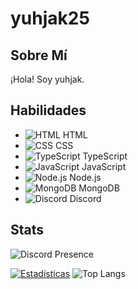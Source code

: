 # yuhjak25

## Sobre Mí
¡Hola! Soy yuhjak.

## Habilidades
- ![HTML](https://img.shields.io/badge/-HTML-E34F26?style=flat-square&logo=html5&logoColor=white) HTML
- ![CSS](https://img.shields.io/badge/-CSS-1572B6?style=flat-square&logo=css3&logoColor=white) CSS
- ![TypeScript](https://img.shields.io/badge/-TypeScript-007ACC?style=flat-square&logo=typescript&logoColor=white) TypeScript
- ![JavaScript](https://img.shields.io/badge/-JavaScript-F7DF1E?style=flat-square&logo=javascript&logoColor=black) JavaScript
- ![Node.js](https://img.shields.io/badge/-Node.js-339933?style=flat-square&logo=node.js&logoColor=white) Node.js
- ![MongoDB](https://img.shields.io/badge/-MongoDB-47A248?style=flat-square&logo=mongodb&logoColor=white) MongoDB
- ![Discord](https://img.shields.io/badge/-Discord-5865F2?style=flat-square&logo=discord&logoColor=white) Discord


## Stats
![Discord Presence](https://lanyard-profile-readme.vercel.app/api/1211695322720501820)

[![Estadísticas](https://github-readme-stats.vercel.app/api?username=yuhjak25&show_icons=true&theme=dark)](https://github.com/yuhjak25) ![Top Langs](https://github-readme-stats.vercel.app/api/top-langs/?username=yuhjak25&layout=compact&theme=dark)


